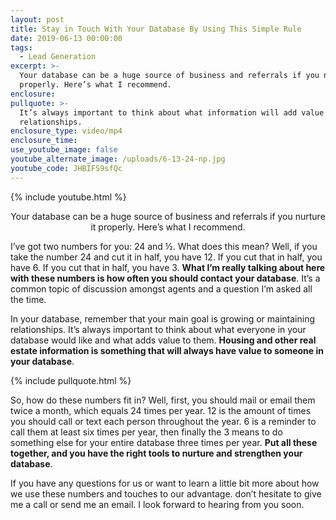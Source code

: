 ```yaml
---
layout: post
title: Stay in Touch With Your Database By Using This Simple Rule
date: 2019-06-13 00:00:00
tags:
  - Lead Generation
excerpt: >-
  Your database can be a huge source of business and referrals if you nurture it
  properly. Here’s what I recommend.
enclosure:
pullquote: >-
  It’s always important to think about what information will add value to your
  relationships.
enclosure_type: video/mp4
enclosure_time:
use_youtube_image: false
youtube_alternate_image: /uploads/6-13-24-np.jpg
youtube_code: JHBIFS9sfQc
---
```


{% include youtube.html %}

<center>Your database can be a huge source of business and referrals if you nurture it properly. Here’s what I recommend.</center>

I’ve got two numbers for you: 24 and ½. What does this mean? Well, if you take the number 24 and cut it in half, you have 12. If you cut that in half, you have 6. If you cut that in half, you have 3. **What I’m really talking about here with these numbers is how often you should contact your database**. It’s a common topic of discussion amongst agents and a question I’m asked all the time.

In your database, remember that your main goal is growing or maintaining relationships. It’s always important to think about what everyone in your database would like and what adds value to them. **Housing and other real estate information is something that will always have value to someone in your database**.

{% include pullquote.html %}

So, how do these numbers fit in? Well, first, you should mail or email them twice a month, which equals 24 times per year. 12 is the amount of times you should call or text each person throughout the year. 6 is a reminder to call them at least six times per year, then finally the 3 means to do something else for your entire database three times per year. **Put all these together, and you have the right tools to nurture and strengthen your database**.

If you have any questions for us or want to learn a little bit more about how we use these numbers and touches to our advantage. don’t hesitate to give me a call or send me an email. I look forward to hearing from you soon.